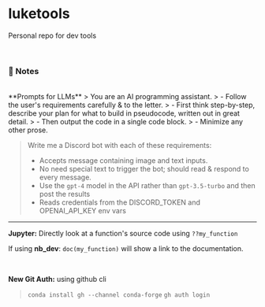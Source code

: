 # luketools
Personal repo for dev tools

</br>

### 📝 Notes
</br>
**Prompts for LLMs**
> You are an AI programming assistant.
> - Follow the user's requirements carefully & to the letter.
> - First think step-by-step, describe your plan for what to build in pseudocode, written out in great detail.
> - Then output the code in a single code block.
> - Minimize any other prose.

> Write me a Discord bot with each of these requirements:
> - Accepts message containing image and text inputs.
> - No need special text to trigger the bot; should read & respond to every message.
> - Use the `gpt-4` model in the API rather than `gpt-3.5-turbo` and then post the results
> - Reads credentials from the DISCORD_TOKEN and OPENAI_API_KEY env vars
___

**Jupyter:** 
Directly look at a function's source code using
`??my_function`  

If using **nb_dev**: `doc(my_function)` will show a link to the documentation.

</br>

**New Git Auth:** using github cli
> `conda install gh --channel conda-forge`
> `gh auth login`
